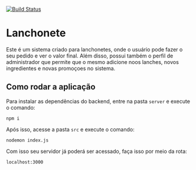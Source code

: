 [![Build Status](https://travis-ci.org/almeidadelucas/lanchonete.svg)](https://travis-ci.org/almeidadelucas/lanchonete)

# Lanchonete

Este é um sistema criado para lanchonetes, onde o usuário pode fazer o seu pedido e ver o valor final. Além disso, possui também o perfil de administrador que permite que o mesmo adicione noos lanches, novos ingredientes e novas promoçoes no sistema.

## Como rodar a aplicação
Para instalar as dependências do backend, entre na pasta `server` e execute o comando:
```
npm i
```
Após isso, acesse a pasta `src` e execute o comando:
```
nodemon index.js
```
Com isso seu servidor já poderá ser acessado, faça isso por meio da rota:
```
localhost:3000
```
